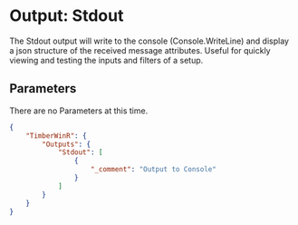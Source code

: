 # Output: Stdout

The Stdout output will write to the console (Console.WriteLine) and display a json structure of the received message attributes. Useful for quickly viewing and testing the inputs and filters of a setup.

## Parameters
There are no Parameters at this time.

```json
{
    "TimberWinR": {
        "Outputs": {
            "Stdout": [
                {
                    "_comment": "Output to Console"                  
                }
            ]
		}
	}
}
```